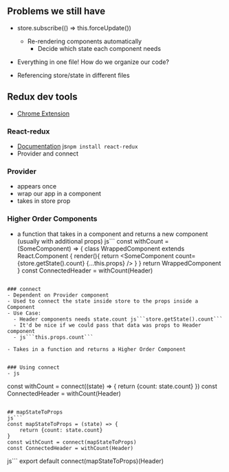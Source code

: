## Problems we still have
- store.subscribe(() => this.forceUpdate())
  - Re-rendering components automatically
    - Decide which state each component needs

- Everything in one file! How do we organize our code?
- Referencing store/state in different files


## Redux dev tools
- [Chrome Extension](https://chrome.google.com/webstore/detail/redux-devtools/lmhkpmbekcpmknklioeibfkpmmfibljd?hl=en)


### React-redux
- [Documentation](https://github.com/reduxjs/react-redux/blob/master/docs/api.md)
js```npm install react-redux```
- Provider and connect


### Provider
- appears once
- wrap our app in a <Provider> component
- takes in store prop

### Higher Order Components
- a function that takes in a component and returns a new component (usually with additional props)
js```
const withCount = (SomeComponent) => {
  class WrappedComponent extends React.Component {
    render(){
      return <SomeComponent count={store.getState().count} {...this.props} />
    }
  }
  return WrappedComponent
}
const ConnectedHeader = withCount(Header)
```

### connect
- Dependent on Provider component
- Used to connect the state inside store to the props inside a Component
- Use Case:
  - Header components needs state.count js```store.getState().count```
  - It'd be nice if we could pass that data was props to Header component
  - js```this.props.count```

- Takes in a function and returns a Higher Order Component


### Using connect
- js
```
const withCount = connect((state) => {
    return {count: state.count}
})
const ConnectedHeader = withCount(Header)
```

## mapStateToProps
js```
const mapStateToProps = (state) => {
    return {count: state.count}
}
const withCount = connect(mapStateToProps)
const ConnectedHeader = withCount(Header)
```
js```
export default connect(mapStateToProps)(Header)
```
